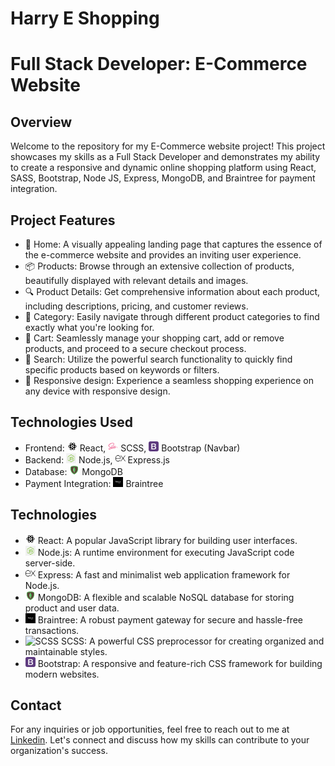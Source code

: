 # Harry E Shopping

# Full Stack Developer: E-Commerce Website

## Overview

Welcome to the repository for my E-Commerce website project! This project showcases my skills as a Full Stack Developer and demonstrates my ability to create a responsive and dynamic online shopping platform using React,
SASS, Bootstrap, Node JS, Express, MongoDB, and Braintree for payment integration.

## Project Features
- :house_with_garden: Home: A visually appealing landing page that captures the essence of the e-commerce website and provides an inviting user experience.
- :package: Products: Browse through an extensive collection of products, beautifully displayed with relevant details and images.
- :mag: Product Details: Get comprehensive information about each product, including descriptions, pricing, and customer reviews.
- :bookmark_tabs: Category: Easily navigate through different product categories to find exactly what you're looking for.
- :shopping_cart: Cart: Seamlessly manage your shopping cart, add or remove products, and proceed to a secure checkout process.
- :mag_right: Search: Utilize the powerful search functionality to quickly find specific products based on keywords or filters.
- :iphone: Responsive design: Experience a seamless shopping experience on any device with responsive design.

## Technologies Used
- Frontend: <img src="redme/react.png" alt="React" width="16" height="16" /> React,
  <img src="redme/sass.png" alt="SCSS" width="16" height="16" /> SCSS,
  <img src="redme/bootstrap.png" alt="Bootstrap" width="16" height="16" /> Bootstrap (Navbar)
- Backend: <img src="redme/node.png" alt="Node.js" width="16" height="16" /> Node.js,
  <img src="redme/express.png" alt="Express.js" width="16" height="16" /> Express.js
- Database: <img src="redme/mongodb.png" alt="MongoDB" width="16" height="16" /> MongoDB
- Payment Integration: <img src="redme/braintree.png" alt="Braintree" width="16" height="16" /> Braintree

## Technologies
- <img src="redme/react.png" alt="React" width="16" height="16" /> React: A popular JavaScript library for building user interfaces.
- <img src="redme/node.png" alt="Node.js" width="16" height="16" /> Node.js: A runtime environment for executing JavaScript code server-side.
- <img src="redme/express.png" alt="Express.js" width="16" height="16" /> Express: A fast and minimalist web application framework for Node.js.
- <img src="redme/mongodb.png" alt="MongoDB" width="16" height="16" /> MongoDB: A flexible and scalable NoSQL database for storing product and user data.
- <img src="redme/braintree.png" alt="Braintree" width="16" height="16" /> Braintree: A robust payment gateway for secure and hassle-free transactions.
- <img src="redme/scss.png" alt="SCSS" width="16" height="16" /> SCSS: A powerful CSS preprocessor for creating organized and maintainable styles.
- <img src="redme/bootstrap.png" alt="Bootstrap" width="16" height="16" /> Bootstrap: A responsive and feature-rich CSS framework for building modern websites.


## Contact

For any inquiries or job opportunities, feel free to reach out to me at [Linkedin](https://www.linkedin.com/in/hariomtomar). Let's connect and discuss how my skills can contribute to your organization's success.


<!-- ## Technologies Used
- Frontend: ![React](redme/react.png) React, ![SCSS](redme/sass.png) SCSS, ![Bootstrap](redme/bootstrap.png) Bootstrap (Navbar)
- Backend: ![Node.js](redme/node.png) Node.js, ![Express.js](redme/express.png) Express.js
- Database: ![MongoDB](redme/mongodb.png) MongoDB
- Payment Integration: ![Braintree](redme/braintree.png) Braintree

## Technologies
- ![React](redme/react.png) React: A popular JavaScript library for building user interfaces.
- ![Node.js](redme/node.png) Node.js: A runtime environment for executing JavaScript code server-side.
- ![Express](redme/express.png) Express: A fast and minimalist web application framework for Node.js.
- ![MongoDB](redme/mongodb.png) MongoDB: A flexible and scalable NoSQL database for storing product and user data.
- ![Braintree](redme/braintree.png) Braintree: A robust payment gateway for secure and hassle-free transactions.
- ![SCSS](redme/scss.png) SCSS: A powerful CSS preprocessor for creating organized and maintainable styles.
- ![Bootstrap](redme/bootstrap.png) Bootstrap: A responsive and feature-rich CSS framework for building modern websites. -->





<!-- ## Why Hire Me?
- Full Stack Expertise: I possess a strong command over both frontend and backend development, enabling me to create seamless and efficient web applications.
- Attention to Detail: I have meticulously designed and developed this project, ensuring an intuitive user interface and smooth user experience.
- Responsive Design: The website is fully responsive, adapting flawlessly to various devices, including desktops, tablets, and mobile phones.
- Clean Code: I follow best practices and write clean, modular, and well-documented code, making the project maintainable and scalable.
- Passion for Problem-Solving: I thrive on challenging tasks and enjoy finding innovative solutions to complex problems.
- Collaborative Nature: I am a team player and work effectively in both independent and collaborative environments. -->

<!-- 
## Contact

For any inquiries or job opportunities, feel free to reach out to me at [Linkedin](https://www.linkedin.com/in/hariomtomar). Let's connect and discuss how my skills can contribute to your organization's success. -->
